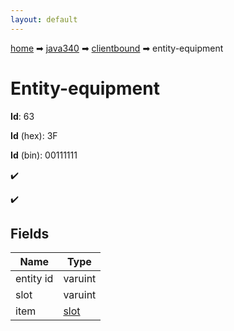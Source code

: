 ```yaml
---
layout: default
---
```


[home](/) ➡ [java340](/protocol/java340) ➡ [clientbound](/protocol/java340/clientbound) ➡ entity-equipment

# Entity-equipment

**Id**: 63

**Id** (hex): 3F

**Id** (bin): 00111111

✔️

✔️

## Fields

Name | Type
---|---
entity id | varuint
slot | varuint
item | [slot](/protocol/java340/types/slot)

